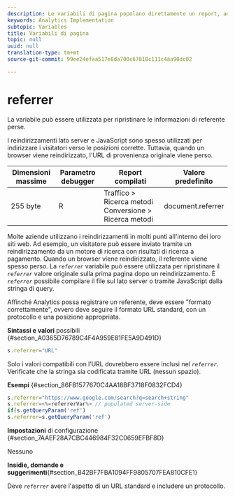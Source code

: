 ```yaml
---
description: Le variabili di pagina popolano direttamente un report, ad esempio pageName, List Props, List Variables e così via.
keywords: Analytics Implementation
subtopic: Variables
title: Variabili di pagina
topic: null
uuid: null
translation-type: tm+mt
source-git-commit: 99ee24efaa517e8da700c67818c111c4aa90dc02

---
```



# referrer

La variabile può essere utilizzata per ripristinare le informazioni di referente perse.


<!-- 

referrer.xml

 -->

I reindirizzamenti lato server e JavaScript sono spesso utilizzati per indirizzare i visitatori verso le posizioni corrette. Tuttavia, quando un browser viene reindirizzato, l'URL di provenienza originale viene perso.

| Dimensioni massime | Parametro debugger | Report compilati | Valore predefinito |
|---|---|---|---|
| 255 byte | R | Traffico &gt; Ricerca metodi Conversione &gt; Ricerca metodi | document.referrer |

Molte aziende utilizzano i reindirizzamenti in molti punti all'interno dei loro siti web. Ad esempio, un visitatore può essere inviato tramite un reindirizzamento da un motore di ricerca con risultati di ricerca a pagamento. Quando un browser viene reindirizzato, il referente viene spesso perso. La *`referrer`* variabile può essere utilizzata per ripristinare il *`referrer`* valore originale sulla prima pagina dopo un reindirizzamento. È *`referrer`* possibile compilare il file sul lato server o tramite JavaScript dalla stringa di query.

Affinché Analytics possa registrare un referente, deve essere "formato correttamente", ovvero deve seguire il formato URL standard, con un protocollo e una posizione appropriata.

**Sintassi e valori** possibili {#section_A0365D76789C4F4A959E81FE5A9D491D}

```js
s.referrer="URL"
```

Solo i valori compatibili con l’URL dovrebbero essere inclusi nel *`referrer`*. Verificate che la stringa sia codificata tramite URL (nessun spazio).

**Esempi** {#section_86FB1577670C4AA18BF3718F0832FCD4}

```js
s.referrer="https://www.google.com/search?q=search+string" 
s.referrer=<%=referrerVar%> // populated server-side  
if(s.getQueryParam('ref') 
s.referrer=s.getQueryParam('ref') 
```

**Impostazioni** di configurazione {#section_7AAEF28A7CBC446984F32C0659EFBF8D}

Nessuno

**Insidie, domande e suggerimenti**{#section_B42BF7FBA1094FF9805707FEA810CFE1}

Deve *`referrer`* avere l'aspetto di un URL standard e includere un protocollo.
